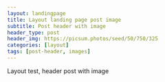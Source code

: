 ```yaml
---
layout: landingpage
title: Layout landing page post image
subtitle: Post header with image
header_type: post
header_img: https://picsum.photos/seed/50/750/325
categories: [layout]
tags: [post-header, images]
---
```


Layout test, header post with image